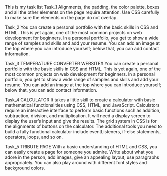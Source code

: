 This is my task list
Task_1
Alignments, the
padding, the color palette, boxes and all the other elements
on the page require attention. Use CSS carefully to make
sure the elements on the page do not overlap.

Task_2
You can create a personal portfolio with the basic skills in
CSS and HTML. This is yet again, one of the most common
projects on web development for beginners. In a personal
portfolio, you get to show a wide range of samples and skills
and add your resume. You can add an image at the top
where you can introduce yourself; below that, you can add
contact information.

Task_3
TEMPERATURE CONVERTER WEBSITE#
You can create a personal portfolio with the basic skills in
CSS and HTML. This is yet again, one of the most common
projects on web development for beginners. In a personal
portfolio, you get to show a wide range of samples and skills
and add your resume. You can add an image at the top
where you can introduce yourself; below that, you can add
contact information.

Task_4
CALCULATOR 
It takes a little skill to create a calculator with basic
mathematical functionalities using CSS, HTML, and
JavaScript. Calculators require an interactive interface to
perform basic functions such as addition, subtraction,
division, and multiplication. It will need a
display screen to
display the user’s input and give the results. The grid system
in CSS is for the alignments of buttons on the calculator.
The additional tools you need to build a fully functional
calculator include eventListeners, if-else statements,
operators, loops, and so on.

Task_5
TRIBUTE PAGE
With a basic understanding of HTML and CSS, you can easily
create a page for someone you admire. Write about what
you adore in the person, add images, give an appealing
layout, use paragraphs appropriately. You can also play
around with different font styles and background colors.
